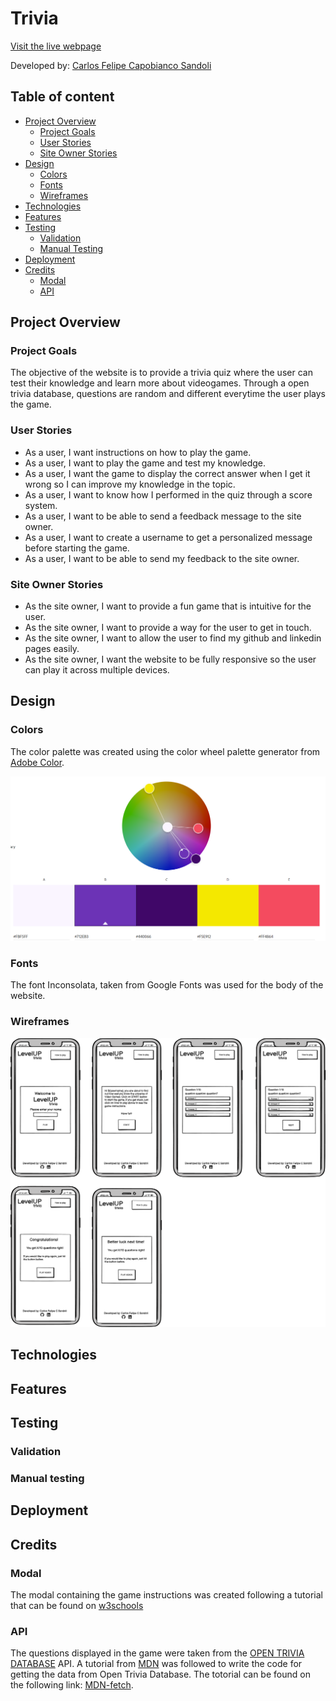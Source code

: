 # Trivia 

[Visit the live webpage](#)

Developed by: [Carlos Felipe Capobianco Sandoli](https://github.com/felipesandoli)

## Table of content

- [Project Overview](#project-overview)
    - [Project Goals](#project-goals)
    - [User Stories](#user-stories)
    - [Site Owner Stories](#site-owner-stories)
- [Design](#design)
    - [Colors](#colors)
    - [Fonts](#fonts)
    - [Wireframes](#wireframes)
- [Technologies](#technologies)
- [Features](#features)
- [Testing](#testing)
    - [Validation](#validation)
    - [Manual Testing](#manual-testing)
- [Deployment](#deployment)
- [Credits](#credits)
    - [Modal](#modal)
    - [API](#api)

## Project Overview

### Project Goals

The objective of the website is to provide a trivia quiz where the user can test their knowledge and learn more about videogames. Through a open trivia database, questions are random and different everytime the user plays the game.

### User Stories

- As a user, I want instructions on how to play the game.
- As a user, I want to play the game and test my knowledge.
- As a user, I want the game to display the correct answer when I get it wrong so I can improve my knowledge in the topic.
- As a user, I want to know how I performed in the quiz through a score system.
- As a user, I want to be able to send a feedback message to the site owner.
- As a user, I want to create a username to get a personalized message before starting the game.
- As a user, I want to be able to send my feedback to the site owner.

### Site Owner Stories

- As the site owner, I want to provide a fun game that is intuitive for the user.
- As the site owner, I want to provide a way for the user to get in touch.
- As the site owner, I want to allow the user to find my github and linkedin pages easily.
- As the site owner, I want the website to be fully responsive so the user can play it across multiple devices.

## Design

### Colors

The color palette was created using the color wheel palette generator from [Adobe Color](https://color.adobe.com/create/color-wheel).

![color palette](./documentation/design/color-palette.png)

### Fonts

The font Inconsolata, taken from Google Fonts was used for the body of the website.

### Wireframes

![Mobile wireframes](./documentation/design/wireframes/mobile-wireframes.png)

## Technologies

## Features

## Testing

### Validation

### Manual testing

## Deployment

## Credits

### Modal

The modal containing the game instructions was created following a tutorial that can be found on [w3schools](https://www.w3schools.com/howto/howto_css_modals.asp)

### API

The questions displayed in the game were taken from the [OPEN TRIVIA DATABASE](https://opentdb.com/) API. A tutorial from [MDN](https://developer.mozilla.org/en-US/) was followed to write the code for getting the data from Open Trivia Database. The totorial can be found on the following link: [MDN-fetch](https://developer.mozilla.org/en-US/docs/Web/API/Fetch_API/Using_Fetch).